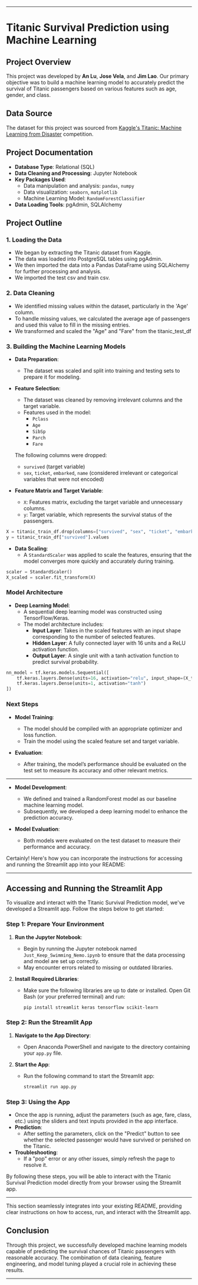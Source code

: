 

---

# Titanic Survival Prediction using Machine Learning

## Project Overview

This project was developed by **An Lu**, **Jose Vela**, and **Jim Lao**. Our primary objective was to build a machine learning model to accurately predict the survival of Titanic passengers based on various features such as age, gender, and class.

## Data Source

The dataset for this project was sourced from [Kaggle's Titanic: Machine Learning from Disaster](https://www.kaggle.com/c/titanic) competition.

## Project Documentation

- **Database Type**: Relational (SQL)
- **Data Cleaning and Processing**: Jupyter Notebook
- **Key Packages Used**:
  - Data manipulation and analysis: `pandas`, `numpy`
  - Data visualization: `seaborn`, `matplotlib`
  - Machine Learning Model: `RandomForestClassifier`
- **Data Loading Tools**: pgAdmin, SQLAlchemy

## Project Outline

### 1. Loading the Data

- We began by extracting the Titanic dataset from Kaggle.
- The data was loaded into PostgreSQL tables using pgAdmin.
- We then imported the data into a Pandas DataFrame using SQLAlchemy for further processing and analysis.
- We imported the test csv and train csv.

### 2. Data Cleaning

- We identified missing values within the dataset, particularly in the 'Age' column.
- To handle missing values, we calculated the average age of passengers and used this value to fill in the missing entries.
- We transformed and scaled the "Age" and "Fare" from the titanic_test_df

### 3. Building the Machine Learning Models

- **Data Preparation**:
  - The dataset was scaled and split into training and testing sets to prepare it for modeling.


- **Feature Selection**:
  - The dataset was cleaned by removing irrelevant columns and the target variable.
  - Features used in the model:
    - `Pclass`
    - `Age`
    - `SibSp`
    - `Parch`
    - `Fare`
  
  The following columns were dropped:
  - `survived` (target variable)
  - `sex`, `ticket`, `embarked`, `name` (considered irrelevant or categorical variables that were not encoded)

- **Feature Matrix and Target Variable**:
  - `X`: Features matrix, excluding the target variable and unnecessary columns.
  - `y`: Target variable, which represents the survival status of the passengers.

```python
X = titanic_train_df.drop(columns=["survived", "sex", "ticket", "embarked", "name"]).values
y = titanic_train_df["survived"].values
```

- **Data Scaling**:
  - A `StandardScaler` was applied to scale the features, ensuring that the model converges more quickly and accurately during training.

```python
scaler = StandardScaler()
X_scaled = scaler.fit_transform(X)
```

### Model Architecture

- **Deep Learning Model**:
  - A sequential deep learning model was constructed using TensorFlow/Keras.
  - The model architecture includes:
    - **Input Layer**: Takes in the scaled features with an input shape corresponding to the number of selected features.
    - **Hidden Layer**: A fully connected layer with 16 units and a ReLU activation function.
    - **Output Layer**: A single unit with a tanh activation function to predict survival probability.

```python
nn_model = tf.keras.models.Sequential([
    tf.keras.layers.Dense(units=16, activation="relu", input_shape=(X_train_scaled.shape[1],)),
    tf.keras.layers.Dense(units=1, activation="tanh")
])
```

### Next Steps

- **Model Training**:
  - The model should be compiled with an appropriate optimizer and loss function.
  - Train the model using the scaled feature set and target variable.

- **Evaluation**:
  - After training, the model’s performance should be evaluated on the test set to measure its accuracy and other relevant metrics.

---


  
- **Model Development**:
  - We defined and trained a RandomForest model as our baseline machine learning model.
  - Subsequently, we developed a deep learning model to enhance the prediction accuracy.
  
- **Model Evaluation**:
  - Both models were evaluated on the test dataset to measure their performance and accuracy.

Certainly! Here's how you can incorporate the instructions for accessing and running the Streamlit app into your README:

---

## Accessing and Running the Streamlit App

To visualize and interact with the Titanic Survival Prediction model, we've developed a Streamlit app. Follow the steps below to get started:

### Step 1: Prepare Your Environment

1. **Run the Jupyter Notebook**:
   - Begin by running the Jupyter notebook named `Just_Keep_Swimming_Nemo.ipynb` to ensure that the data processing and model are set up correctly.
   - May encounter errors related to missing or outdated libraries.

2. **Install Required Libraries**:
   - Make sure the following libraries are up to date or installed. Open Git Bash (or your preferred terminal) and run:
     ```bash
     pip install streamlit keras tensorflow scikit-learn
     ```

### Step 2: Run the Streamlit App

1. **Navigate to the App Directory**:
   - Open Anaconda PowerShell and navigate to the directory containing your `app.py` file.

2. **Start the App**:
   - Run the following command to start the Streamlit app:
     ```bash
     streamlit run app.py
     ```

### Step 3: Using the App

- Once the app is running, adjust the parameters (such as age, fare, class, etc.) using the sliders and text inputs provided in the app interface.
- **Prediction**:
  - After setting the parameters, click on the "Predict" button to see whether the selected passenger would have survived or perished on the Titanic.
- **Troubleshooting**:
  - If  a "pop" error or any other issues, simply refresh the page to resolve it.

By following these steps, you will be able to interact with the Titanic Survival Prediction model directly from your browser using the Streamlit app.

---

This section seamlessly integrates into your existing README, providing clear instructions on how to access, run, and interact with the Streamlit app.
## Conclusion

Through this project, we successfully developed machine learning models capable of predicting the survival chances of Titanic passengers with reasonable accuracy. The combination of data cleaning, feature engineering, and model tuning played a crucial role in achieving these results.

---


  
